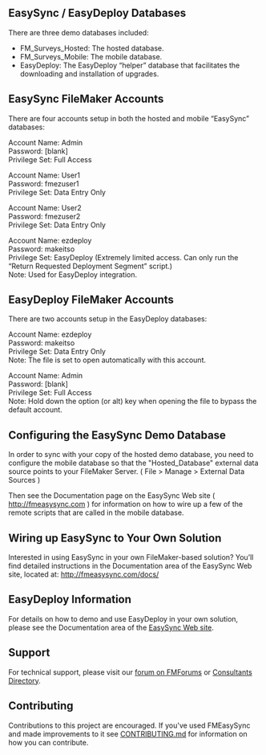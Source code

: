 ## EasySync / EasyDeploy Databases

There are three demo databases included:

- FM_Surveys_Hosted: The hosted database.
- FM_Surveys_Mobile: The mobile database.
- EasyDeploy: The EasyDeploy “helper” database that facilitates the downloading and installation of upgrades.



## EasySync FileMaker Accounts

There are four accounts setup in both the hosted and mobile “EasySync” databases:

Account Name: Admin  
Password: [blank]  
Privilege Set: Full Access

Account Name: User1  
Password: fmezuser1  
Privilege Set: Data Entry Only

Account Name: User2  
Password: fmezuser2  
Privilege Set: Data Entry Only

Account Name: ezdeploy  
Password: makeitso  
Privilege Set: EasyDeploy (Extremely limited access. Can only run the “Return Requested Deployment Segment” script.)  
Note: Used for EasyDeploy integration.



## EasyDeploy FileMaker Accounts

There are two accounts setup in the EasyDeploy databases:

Account Name: ezdeploy  
Password: makeitso  
Privilege Set: Data Entry Only  
Note: The file is set to open automatically with this account.

Account Name: Admin  
Password: [blank]  
Privilege Set: Full Access  
Note: Hold down the option (or alt) key when opening the file to bypass the default account.



## Configuring the EasySync Demo Database

In order to sync with your copy of the hosted demo database, you need to configure the mobile database so that the "Hosted_Database" external data source points to your FileMaker Server. ( File > Manage > External Data Sources )

Then see the Documentation page on the EasySync Web site ( http://fmeasysync.com ) for information on how to wire up a few of the remote scripts that are called in the mobile database.



## Wiring up EasySync to Your Own Solution

Interested in using EasySync in your own FileMaker-based solution? You’ll find detailed instructions in the Documentation area of the EasySync Web site, located at: http://fmeasysync.com/docs/



## EasyDeploy Information

For details on how to demo and use EasyDeploy in your own solution, please see the Documentation area of the [EasySync Web site](http://fmeasysync.com).



## Support

For technical support, please visit our [forum on FMForums](http://fmforums.com/forum/forum/194-fm-easysync/) or [Consultants Directory](http://timdietrich.me/fmeasyconsultants/).



## Contributing

Contributions to this project are encouraged. If you've used FMEasySync and made improvements to it see [CONTRIBUTING.md](CONTRIBUTING.md) for information on how you can contribute.